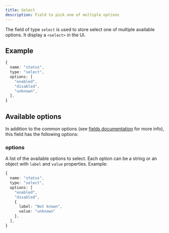 ```yaml
---
title: Select
description: Field to pick one of multiple options
---
```


The field of type `select` is used to store select one of multiple available
options. It display a `<select>` in the UI.

## Example

```ts
{
  name: "status",
  type: "select",
  options: [
    "enabled",
    "disabled",
    "unknown",
  ],
}
```

## Available options

In addition to the common options (see
[fields documentation](../configuration/fields.md#common-field-options) for more
info), this field has the following options:

### options

A list of the available options to select. Each option can be a string or an
object with `label` and `value` properties. Example:

```ts
{
  name: "status",
  type: "select",
  options: [
    "enabled",
    "disabled",
    {
      label: "Not known",
      value: "unknown"
    },
  ],
}
```
